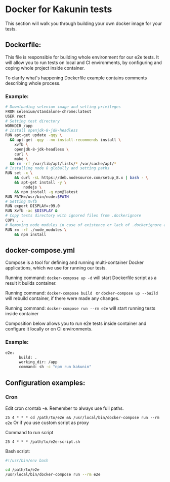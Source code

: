 # Docker for Kakunin tests

This section will walk you through building your own docker image for your tests.

## Dockerfile:

This file is responsible for building whole environment for our e2e tests.
It will allow you to run tests on local and CI environments, 
by configuring and coping whole project inside container.

To clarify what's happening Dockerfile example contains comments describing whole process.

### Example:
```bash
# Downloading selenium image and setting privileges
FROM selenium/standalone-chrome:latest
USER root
# Setting test directory
WORKDIR /app
# Install openjdk-8-jdk-headless
RUN apt-get update -qqy \
  && apt-get -qqy --no-install-recommends install \
    xvfb \
    openjdk-8-jdk-headless \
    curl \
    make \
  && rm -rf /var/lib/apt/lists/* /var/cache/apt/*
# Installing node 8 globally and setting paths
RUN set -x \
    && curl -sL https://deb.nodesource.com/setup_8.x | bash - \
    && apt-get install -y \
        nodejs \
    && npm install -g npm@latest
RUN PATH=/usr/bin/node:$PATH
# Setting Xvfb
RUN export DISPLAY=:99.0
RUN Xvfb -ac $DISPLAY &
# Copy tests directory with ignored files from .dockerignore
COPY . .
# Removing node_modules in case of existence or lack of .dockerignore and installing from package.json
RUN rm -rf ./node_modules \
    && npm install
```

## docker-compose.yml

Compose is a tool for defining and running multi-container Docker applications, which we use
for running our tests.

Running command: ``docker-compose up -d`` will start Dockerfile script as a result it builds container.
 
Running command: ``docker-compose build `` or ``docker-compose up --build`` will 
rebuild container, if there were made any changes.
 
Running command: ``docker-compose run --rm e2e`` will start running tests inside container


Composition below allows you to run e2e tests inside container and configure it locally or
on CI environments.


### Example:
```bash
e2e:
      build: .
      working_dir: /app
      command: sh -c "npm run kakunin"
```

## Configuration examples:

### Cron

Edit cron crontab -e. Remember to always use full paths.

``25 4 * * * cd /path/to/e2e && /usr/local/bin/docker-compose run --rm e2e``
Or if you use custom script as proxy

Command to run script
```
25 4 * * * /path/to/e2e-script.sh
```
Bash script:
```bash
#!/usr/bin/env bash

cd /path/to/e2e
/usr/local/bin/docker-compose run --rm e2e
```
